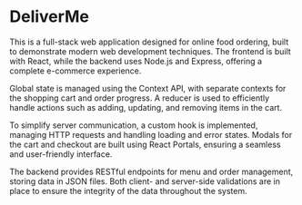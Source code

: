 # DeliverMe
This is a full-stack web application designed for online food ordering, built to demonstrate modern web development techniques. The frontend is built with React, while the backend uses Node.js and Express, offering a complete e-commerce experience.

Global state is managed using the Context API, with separate contexts for the shopping cart and order progress. A reducer is used to efficiently handle actions such as adding, updating, and removing items in the cart.

To simplify server communication, a custom hook is implemented, managing HTTP requests and handling loading and error states. Modals for the cart and checkout are built using React Portals, ensuring a seamless and user-friendly interface.

The backend provides RESTful endpoints for menu and order management, storing data in JSON files. Both client- and server-side validations are in place to ensure the integrity of the data throughout the system.
